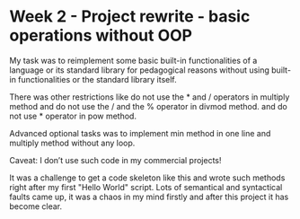 # Week 2 - Project rewrite - basic operations without OOP

My task was to reimplement some basic built-in functionalities of a language or its standard library
for pedagogical reasons without using built-in functionalities or the standard library itself.

There was other restrictions like do not use the * and / operators in multiply method 
and do not use the / and the % operator in divmod method.
and do not use * operator in pow method.

Advanced optional tasks was to implement min method in one line and multiply method without any loop.

Caveat: I don’t use such code in my commercial projects!

It was a challenge to get a code skeleton like this and wrote such methods right after my first "Hello World" script.
Lots of semantical and syntactical faults came up, it was a chaos in my mind firstly and after this project it has become clear.